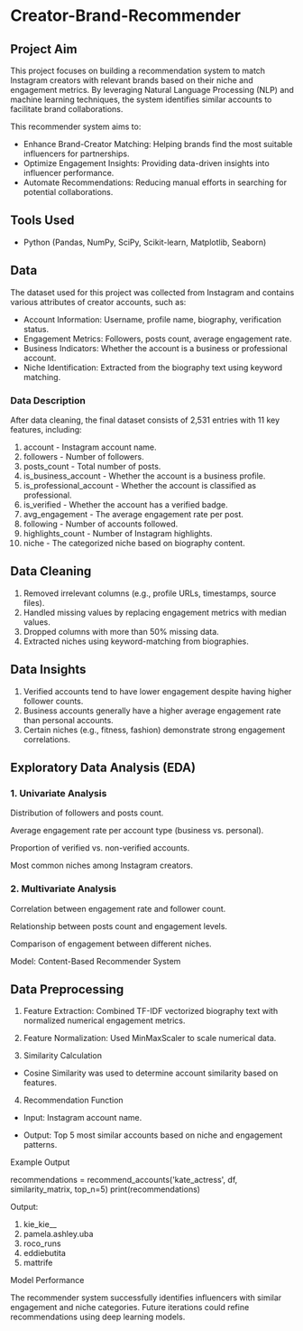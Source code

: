 # Creator-Brand-Recommender

## Project Aim

This project focuses on building a recommendation system to match Instagram creators with relevant brands based on their niche and engagement metrics. By leveraging Natural Language Processing (NLP) and machine learning techniques, the system identifies similar accounts to facilitate brand collaborations.

This recommender system aims to:
- Enhance Brand-Creator Matching: Helping brands find the most suitable influencers for partnerships.
- Optimize Engagement Insights: Providing data-driven insights into influencer performance.
- Automate Recommendations: Reducing manual efforts in searching for potential collaborations.

## Tools Used
- Python (Pandas, NumPy, SciPy, Scikit-learn, Matplotlib, Seaborn)

## Data

The dataset used for this project was collected from Instagram and contains various attributes of creator accounts, such as:
- Account Information: Username, profile name, biography, verification status.
- Engagement Metrics: Followers, posts count, average engagement rate.
- Business Indicators: Whether the account is a business or professional account.
- Niche Identification: Extracted from the biography text using keyword matching.

### Data Description

After data cleaning, the final dataset consists of 2,531 entries with 11 key features, including:
1. account - Instagram account name.
2. followers - Number of followers.
3. posts_count - Total number of posts.
4. is_business_account - Whether the account is a business profile.
5. is_professional_account - Whether the account is classified as professional.
6. is_verified - Whether the account has a verified badge.
7. avg_engagement - The average engagement rate per post.
8. following - Number of accounts followed.
9. highlights_count - Number of Instagram highlights.
10. niche - The categorized niche based on biography content.

## Data Cleaning
1. Removed irrelevant columns (e.g., profile URLs, timestamps, source files).
2. Handled missing values by replacing engagement metrics with median values.
3. Dropped columns with more than 50% missing data.
4. Extracted niches using keyword-matching from biographies.

## Data Insights
1. Verified accounts tend to have lower engagement despite having higher follower counts.
2. Business accounts generally have a higher average engagement rate than personal accounts.
3. Certain niches (e.g., fitness, fashion) demonstrate strong engagement correlations.

## Exploratory Data Analysis (EDA)

### 1. Univariate Analysis

Distribution of followers and posts count.

Average engagement rate per account type (business vs. personal).

Proportion of verified vs. non-verified accounts.

Most common niches among Instagram creators.

### 2. Multivariate Analysis

Correlation between engagement rate and follower count.

Relationship between posts count and engagement levels.

Comparison of engagement between different niches.

Model: Content-Based Recommender System

## Data Preprocessing

1. Feature Extraction: Combined TF-IDF vectorized biography text with normalized numerical engagement metrics.

2. Feature Normalization: Used MinMaxScaler to scale numerical data.

3. Similarity Calculation

 - Cosine Similarity was used to determine account similarity based on features.

4. Recommendation Function

- Input: Instagram account name.

- Output: Top 5 most similar accounts based on niche and engagement patterns.

Example Output

recommendations = recommend_accounts('kate_actress', df, similarity_matrix, top_n=5)
print(recommendations)

Output:

1. kie_kie__
2. pamela.ashley.uba
3. roco_runs
4. eddiebutita
5. mattrife

Model Performance

The recommender system successfully identifies influencers with similar engagement and niche categories. Future iterations could refine recommendations using deep learning models.
